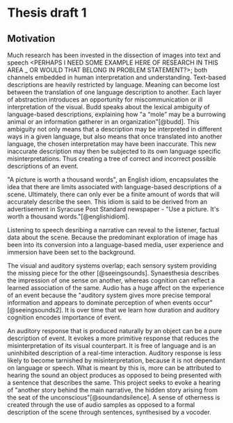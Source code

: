 # Thesis draft 1 

## Motivation

Much research has been invested in the dissection of images into text and speech <PERHAPS I NEED SOME EXAMPLE HERE OF RESEARCH IN THIS AREA _ OR WOULD THAT BELONG IN PROBLEM STATEMENT?>; both channels embedded in human interpretation and understanding. Text-based descriptions are heavily restricted by language. Meaning can become lost between the translation of one language description to another. Each layer of abstraction introduces an opportunity for miscommunication or ill interpretation of the visual. Budd speaks about the lexical ambiguity of language-based descriptions, explaining how "a “mole” may be a burrowing animal or an information gatherer in an organization"[@budd]. This ambiguity not only means that a description may be interpreted in different ways in a given language, but also means that once translated into another language, the chosen interpretation may have been inaccurate. This new inaccurate description may then be subjected to its own language specific misinterpretations. Thus creating a tree of correct and incorrect possible descriptions of an event.

"A picture is worth a thousand words", an English idiom, encapsulates the idea that there are limits associated with language-based descriptions of a scene. Ultimately, there can only ever be a finite amount of words that will accurately describe the seen. This idiom is said to be derived from an advertisement in Syracuse Post Standard newspaper - "Use a picture. It's worth a thousand words."[@englishidiom].

Listening to speech desribing a narrative can reveal to the listener, factual data about the scene. Because the predominant exploration of image has been into its conversion into a language-based media, user experience and immersion have been set to the background. 

The visual and auditory systems overlap; each sensory system providing the missing piece for the other [@seeingsounds]. Synaesthesia describes the impression of one sense on another, whereas cognition can reflect a learned association of the same. Audio has a huge affect on the experience of an event because the "auditory system gives more precise temporal information and appears to dominate perception of when events occur" [@seeingsounds2]. It is over time that we learn how duration and auditory cognition encodes importance of event.

An auditory response that is produced naturally by an object can be a pure description of event. It evokes a more primitive response that reduces the misinterpretation of its visual counterpart. It is free of language and is an uninhibited description of a real-time interaction. Auditory response is less likely to become tarnished by misinterpretation, because it is not dependant on language or speech. What is meant by this is, more can be attributed to hearing the sound an object produces as opposed to being presented with a sentence that describes the same. This project seeks to evoke a hearing of "another story behind the main narrative, the hidden story arising from the seat of the unconscious"[@soundandsilence]. A sense of otherness is created through the use of audio samples as opposed to a formal description of the scene through sentences, synthesised by a vocoder. 




